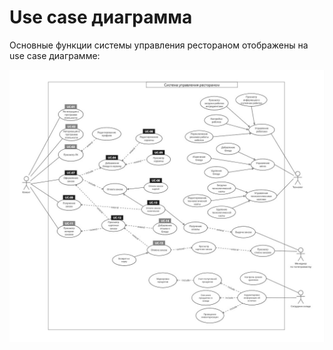 # Use сase диаграмма

Основные функции системы управления рестораном отображены на use case диаграмме:

![](/img/use_case_diagram.jpg)